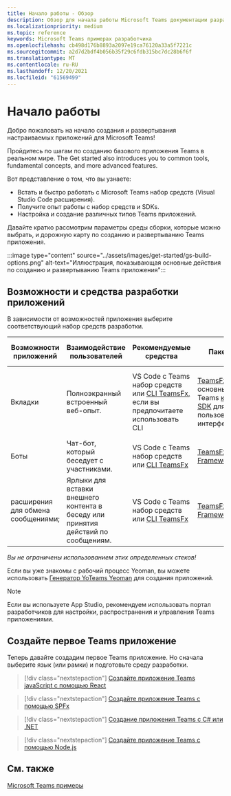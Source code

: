```yaml
---
title: Начало работы - Обзор
description: Обзор для начала работы Microsoft Teams документации разработчика
ms.localizationpriority: medium
ms.topic: reference
keywords: Microsoft Teams примерах разработчика
ms.openlocfilehash: cb498d176b8893a2097e19ca76120a33a5f7221c
ms.sourcegitcommit: a2d7d2bdf4b056b35f29c6fdb315bc7dc28b6f6f
ms.translationtype: MT
ms.contentlocale: ru-RU
ms.lasthandoff: 12/20/2021
ms.locfileid: "61569499"
---
```

# <a name="get-started"></a>Начало работы

Добро пожаловать на начало создания и развертывания настраиваемых приложений для Microsoft Teams!

Пройдитесь по шагам по созданию базового приложения Teams в реальном мире. The Get started also introduces you to common tools, fundamental concepts, and more advanced features.

Вот представление о том, что вы узнаете:

- Встать и быстро работать с Microsoft Teams набор средств (Visual Studio Code расширения).
- Получите опыт работы с набор средств и SDKs.
- Настройка и создание различных типов Teams приложений.

Давайте кратко рассмотрим параметры среды сборки, которые можно выбрать, и дорожную карту по созданию и развертыванию Teams приложения.

:::image type="content" source="../assets/images/get-started/gs-build-options.png" alt-text="Иллюстрация, показывающая основные действия по созданию и развертыванию Teams приложения":::

## <a name="app-capabilities-and-development-tools"></a>Возможности и средства разработки приложений

В зависимости от возможностей приложения выберите соответствующий набор средств разработки.

| Возможности приложений | Взаимодействие пользователей | Рекомендуемые средства | Пакеты SDK | Стеки технологий / Языки |
|--------|-------------|--------|--------|--------|
| Вкладки | Полноэкранный встроенный веб-опыт. | VS Code с Teams набор средств или [CLI TeamsFx,](https://github.com/OfficeDev/TeamsFx/blob/dev/docs/cli/user-manual.md) если вы предпочитаете использовать CLI | [TeamsFx SDK для](/javascript/api/@microsoft/teamsfx/?view=msteams-client-js-latest&preserve-view=true) основных либов и Teams [клиента SDK](/javascript/api/overview/msteams-client?view=msteams-client-js-latest&preserve-view=true) для функций пользовательского интерфейса | Веб-технологии в целом, HTML, CSS и JavaScript (incl. React). |
| Боты | Чат-бот, который беседует с участниками. | VS Code с Teams набор средств или [CLI TeamsFx](https://github.com/OfficeDev/TeamsFx/blob/dev/docs/cli/user-manual.md) | [TeamsFx SDK](/javascript/api/@microsoft/teamsfx/?view=msteams-client-js-latest&preserve-view=true) и [Bot Framework SDK](https://dev.botframework.com/) | Node.js, C#, Java и Python. |
| расширения для обмена сообщениями; | Ярлыки для вставки внешнего контента в беседу или принятия действий по сообщениям. | VS Code с Teams набор средств или [CLI TeamsFx](https://github.com/OfficeDev/TeamsFx/blob/dev/docs/cli/user-manual.md) | [TeamsFx SDK](/javascript/api/@microsoft/teamsfx/?view=msteams-client-js-latest&preserve-view=true) и [Bot Framework SDK](https://dev.botframework.com/) | Node.js, C#, Java и Python. |

*Вы не ограничены использованием этих определенных стеков!*

Если вы уже знакомы с рабочий процесс Yeoman, вы можете использовать [Генератор YoTeams Yeoman](https://github.com/pnp/generator-teams/blob/master/docs/docs/tutorials/build-your-first-microsoft-teams-app.md) для создания приложений.

> [!NOTE]
> Если вы используете App Studio, рекомендуем использовать портал разработчиков для настройки, распространения и управления Teams приложениями.


## <a name="build-your-first-teams-app"></a>Создайте первое Teams приложение

Теперь давайте создадим первое Teams приложение. Но сначала выберите язык (или рамки) и подготовьте среду разработки.

> [!div class="nextstepaction"]
> [Создайте приложение Teams javaScript с помощью React](../sbs-gs-javascript.yml)

> [!div class="nextstepaction"]
> [Создайте приложение Teams с помощью SPFx](../sbs-gs-spfx.yml)

> [!div class="nextstepaction"]
> [Создание приложения Teams с C# или .NET](../sbs-gs-csharp.yml)

> [!div class="nextstepaction"]
> [Создайте приложение Teams с помощью Node.js](../sbs-gs-nodejs.yml)

## <a name="see-also"></a>См. также

[Microsoft Teams примеры](https://github.com/OfficeDev/Microsoft-Teams-Samples#microsoft-teams-samples)
